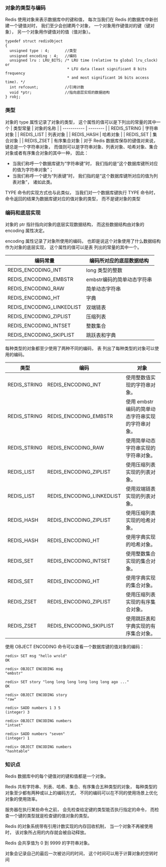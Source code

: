 ### 对象的类型与编码
Redis 使用对象来表示数据库中的键和值， 每次当我们在 Redis 的数据库中新创建一个键值对时， 我们至少会创建两个对象， 一个对象用作键值对的键（键对象）， 另一个对象用作键值对的值（值对象）。
```
typedef struct redisObject
{
  unsigned type : 4;       //类型
  unsigned encoding : 4;   //编码
  unsigned lru : LRU_BITS; /* LRU time (relative to global lru_clock) or
                            * LFU data (least significant 8 bits frequency
                            * and most significant 16 bits access time). */
  int refcount;            //引用计数
  void *ptr;               //指向底层实现的数据结构
} robj;

```

### 类型
对象的 type 属性记录了对象的类型， 这个属性的值可以是下列出的常量的其中一个
|  类型常量   | 对象的名称  |
|  -----------  | --------  |
| REDIS_STRING  | 字符串对象 |
| REDIS_LIST  | 列表对象 |
| REDIS_HASH  | 哈希对象 |
| REDIS_SET  | 集合对象 |
| REDIS_ZSET  | 有序集合对象 |
对于 Redis 数据库保存的键值对来说， 键总是一个字符串对象， 而值则可以是字符串对象、列表对象、哈希对象、集合对象或者有序集合对象的其中一种， 因此：

* 当我们称呼一个数据库键为“字符串键”时， 我们指的是“这个数据库键所对应的值为字符串对象”；
* 当我们称呼一个键为“列表键”时， 我们指的是“这个数据库键所对应的值为列表对象”，
诸如此类。

TYPE 命令的实现方式也与此类似， 当我们对一个数据库键执行 TYPE 命令时， 命令返回的结果为数据库键对应的值对象的类型， 而不是键对象的类型

### 编码和底层实现
对象的 ptr 指针指向对象的底层实现数据结构， 而这些数据结构由对象的 encoding 属性决定。

encoding 属性记录了对象所使用的编码， 也即是说这个对象使用了什么数据结构作为对象的底层实现， 这个属性的值可以是表  列出的常量的其中一个。

|编码常量	|编码所对应的底层数据结构|
|--------|-------|
|REDIS_ENCODING_INT|	long 类型的整数|
|REDIS_ENCODING_EMBSTR|	embstr编码的简单动态字符串|
|REDIS_ENCODING_RAW	|简单动态字符串|
|REDIS_ENCODING_HT|	字典|
|REDIS_ENCODING_LINKEDLIST|	双端链表|
|REDIS_ENCODING_ZIPLIST|	压缩列表|
|REDIS_ENCODING_INTSET|	整数集合|
|REDIS_ENCODING_SKIPLIST|	跳跃表和字典|

每种类型的对象都至少使用了两种不同的编码， 表 列出了每种类型的对象可以使用的编码。

|类型	|编码	|对象|
|----|----|----|
|REDIS_STRING|	REDIS_ENCODING_INT|	使用整数值实现的字符串对象。|
|REDIS_STRING|	REDIS_ENCODING_EMBSTR|	使用 embstr 编码的简单动态字符串实现的字符串对象。|
|REDIS_STRING|	REDIS_ENCODING_RAW|	使用简单动态字符串实现的字符串对象。|
|REDIS_LIST|	REDIS_ENCODING_ZIPLIST|	使用压缩列表实现的列表对象。|
|REDIS_LIST	|REDIS_ENCODING_LINKEDLIST|	使用双端链表实现的列表对象。|
|REDIS_HASH|	REDIS_ENCODING_ZIPLIST|	使用压缩列表实现的哈希对象。|
|REDIS_HASH|	REDIS_ENCODING_HT|	使用字典实现的哈希对象。|
|REDIS_SET|	REDIS_ENCODING_INTSET|	使用整数集合实现的集合对象。|
|REDIS_SET|	REDIS_ENCODING_HT|	使用字典实现的集合对象。|
|REDIS_ZSET	|REDIS_ENCODING_ZIPLIST|	使用压缩列表实现的有序集合对象。|
|REDIS_ZSET	|REDIS_ENCODING_SKIPLIST|	使用跳跃表和字典实现的有序集合对象。|
使用 OBJECT ENCODING 命令可以查看一个数据库键的值对象的编码：
```
redis> SET msg "hello wrold"
OK

redis> OBJECT ENCODING msg
"embstr"

redis> SET story "long long long long long long ago ..."
OK

redis> OBJECT ENCODING story
"raw"

redis> SADD numbers 1 3 5
(integer) 3

redis> OBJECT ENCODING numbers
"intset"

redis> SADD numbers "seven"
(integer) 1

redis> OBJECT ENCODING numbers
"hashtable"
```

### 知识点
Redis 数据库中的每个键值对的键和值都是一个对象。

Redis 共有字符串、列表、哈希、集合、有序集合五种类型的对象， 每种类型的对象至少都有两种或以上的编码方式， 不同的编码可以在不同的使用场景上优化对象的使用效率。

服务器在执行某些命令之前， 会先检查给定键的类型能否执行指定的命令， 而检查一个键的类型就是检查键的值对象的类型。

Redis 的对象系统带有引用计数实现的内存回收机制， 当一个对象不再被使用时， 该对象所占用的内存就会被自动释放。

Redis 会共享值为 0 到 9999 的字符串对象。

对象会记录自己的最后一次被访问的时间， 这个时间可以用于计算对象的空转时间
